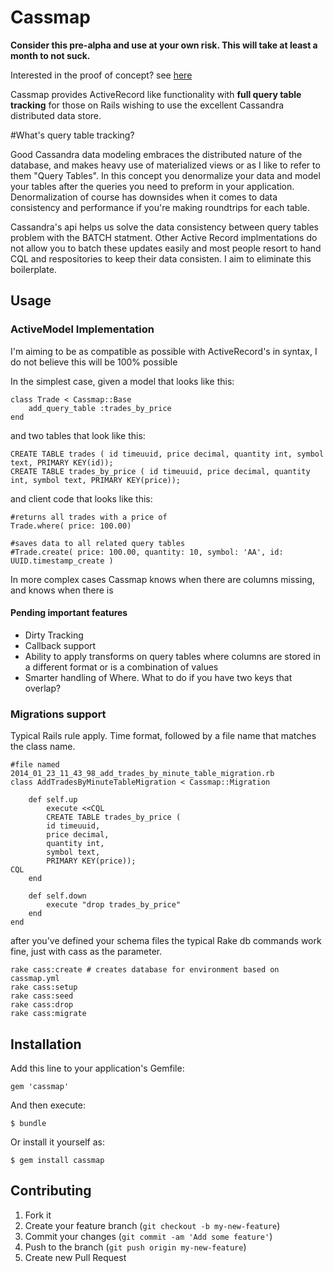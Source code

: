 # Cassmap

<p><b>Consider this pre-alpha and use at your own risk. This will take at least a month to not suck.</b></p>
<p>Interested in the proof of concept? see <a href="https://github.com/rssvihla/bootcamp_time_series/tree/master/lib/cassmap">here</a></p>

<p>Cassmap provides ActiveRecord like functionality with <b>full query table tracking</b> for those on Rails wishing to use
    the excellent Cassandra distributed data store.
</p>


#What's query table tracking?

<p>Good Cassandra data modeling embraces the distributed nature of the database, and makes heavy use of
materialized views or as I like to refer to them "Query Tables". In this concept you denormalize your data
and model your tables after the queries you need to preform in your application. Denormalization of course has
downsides when it comes to data consistency and performance if you're making roundtrips for each table.
</p>

<p>Cassandra's api helps us solve the data consistency between query tables problem with the BATCH statment. Other
Active Record implmentations do not allow you to batch these updates easily and most people resort to hand CQL and respositories
to keep their data consisten. I aim to eliminate this boilerplate.</p>

## Usage

### ActiveModel Implementation

I'm aiming to be as compatible as possible with ActiveRecord's in syntax, I do not believe this will be 100%
possible

In the simplest case, given a model that looks like this:

    class Trade < Cassmap::Base
        add_query_table :trades_by_price
    end

and two tables that look like this:

    CREATE TABLE trades ( id timeuuid, price decimal, quantity int, symbol text, PRIMARY KEY(id));
    CREATE TABLE trades_by_price ( id timeuuid, price decimal, quantity int, symbol text, PRIMARY KEY(price));

and client code that looks like this:

    #returns all trades with a price of
    Trade.where( price: 100.00)

    #saves data to all related query tables
    #Trade.create( price: 100.00, quantity: 10, symbol: 'AA', id: UUID.timestamp_create )

<p>In more complex cases Cassmap knows when there are columns missing, and knows when there is

#### Pending important features

* Dirty Tracking
* Callback support
* Ability to apply transforms on query tables where columns are stored in a different format or is a combination of values
* Smarter handling of Where. What to do if you have two keys that overlap?

### Migrations support

<p>Typical Rails rule apply. Time format, followed by a file name that matches the class name.

    #file named 2014_01_23_11_43_98_add_trades_by_minute_table_migration.rb
    class AddTradesByMinuteTableMigration < Cassmap::Migration

        def self.up
            execute <<CQL
            CREATE TABLE trades_by_price (
            id timeuuid,
            price decimal,
            quantity int,
            symbol text,
            PRIMARY KEY(price));
    CQL
        end

        def self.down
            execute "drop trades_by_price"
        end
    end

after you've defined your schema files the typical Rake db commands work fine, just with cass as the parameter.

    rake cass:create # creates database for environment based on cassmap.yml
    rake cass:setup
    rake cass:seed
    rake cass:drop
    rake cass:migrate

## Installation

Add this line to your application's Gemfile:

    gem 'cassmap'

And then execute:

    $ bundle

Or install it yourself as:

    $ gem install cassmap

## Contributing

1. Fork it
2. Create your feature branch (`git checkout -b my-new-feature`)
3. Commit your changes (`git commit -am 'Add some feature'`)
4. Push to the branch (`git push origin my-new-feature`)
5. Create new Pull Request

